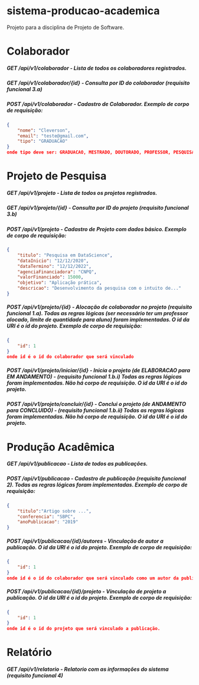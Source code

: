 # sistema-producao-academica
Projeto para a disciplina de Projeto de Software.

# Colaborador
##### GET /api/v1/colaborador -  Lista de todos os colaboradores registrados.
##### GET /api/v1/colaborador/{id} - Consulta por ID do colaborador (requisito funcional 3.a)
##### POST /api/v1/colaborador - Cadastro de Colaborador. Exemplo de corpo de requisição:
```json
{
    "nome": "Cleverson",
    "email": "teste@gmail.com",
    "tipo": "GRADUACAO"
}
onde tipo deve ser: GRADUACAO, MESTRADO, DOUTORADO, PROFESSOR, PESQUISADOR
```
# Projeto de Pesquisa
##### GET /api/v1/projeto - Lista de todos os projetos registrados.
##### GET /api/v1/projeto/{id} - Consulta por ID do projeto (requisito funcional 3.b)
##### POST /api/v1/projeto - Cadastro de Projeto com dados básico. Exemplo de corpo de requisição:
```json
{
    "titulo": "Pesquisa em DataScience",
    "dataInicio": "12/12/2020",
    "dataTermino": "12/12/2022",
    "agenciaFinanciadora": "CNPQ",
    "valorFinanciado": 15000,
    "objetivo": "Aplicação prática",
    "descricao": "Desenvolvimento da pesquisa com o intuito de..."
}
```
##### POST /api/v1/projeto/{id} - Alocação de colaborador no projeto (requisito funcional 1.a). Todas as regras lógicas (ser necessário ter um professor alocado, limite de quantidade para aluno) foram implementadas. O id da URI é o id do projeto. Exemplo de corpo de requisição:
```json
{
    "id": 1
}
onde id é o id do colaborador que será vinculado
```
##### POST /api/v1/projeto/iniciar/{id} - Inicia o projeto (de ELABORACAO para EM ANDAMENTO) - (requisito funcional 1.b.i) Todas as regras lógicas foram implementadas. Não há corpo de requisição. O id da URI é o id do projeto.

##### POST /api/v1/projeto/concluir/{id} - Conclui o projeto (de ANDAMENTO para CONCLUIDO) - (requisito funcional 1.b.ii) Todas as regras lógicas foram implementadas. Não há corpo de requisição. O id da URI é o id do projeto.

# Produção Acadêmica
##### GET /api/v1/publicacao - Lista de todos as publicações.
##### POST /api/v1/publicacao - Cadastro de publicação (requisito funcional 2). Todas as regras lógicas foram implementadas. Exemplo de corpo de requisição:
```json
{
    "titulo":"Artigo sobre ...",
    "conferencia": "SBPC",
    "anoPublicacao": "2019"
}
```
##### POST /api/v1/publicacao/{id}/autores - Vinculação de autor a publicação. O id da URI é o id do projeto. Exemplo de corpo de requisição:
```json
{
    "id": 1
}
onde id é o id do colaborador que será vinculado como um autor da publicação.
```

##### POST /api/v1/publicacao/{id}/projeto - Vinculação de projeto a publicação. O id da URI é o id do projeto. Exemplo de corpo de requisição:
```json
{
    "id": 1
}
onde id é o id do projeto que será vinculado a publicação.
```
# Relatório
##### GET /api/v1/relatorio - Relatorio com as informações do sistema (requisito funcional 4)
